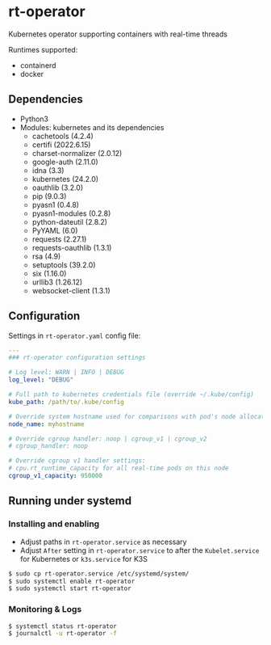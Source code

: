 # rt-operator

Kubernetes operator supporting containers with real-time threads

Runtimes supported:
- containerd
- docker

## Dependencies
- Python3
- Modules: kubernetes and its dependencies
    - cachetools (4.2.4)
    - certifi (2022.6.15)
    - charset-normalizer (2.0.12)
    - google-auth (2.11.0)
    - idna (3.3)
    - kubernetes (24.2.0)
    - oauthlib (3.2.0)
    - pip (9.0.3)
    - pyasn1 (0.4.8)
    - pyasn1-modules (0.2.8)
    - python-dateutil (2.8.2)
    - PyYAML (6.0)
    - requests (2.27.1)
    - requests-oauthlib (1.3.1)
    - rsa (4.9)
    - setuptools (39.2.0)
    - six (1.16.0)
    - urllib3 (1.26.12)
    - websocket-client (1.3.1)

## Configuration
Settings in `rt-operator.yaml` config file:
```yaml
---
### rt-operator configuration settings

# Log level: WARN | INFO | DEBUG 
log_level: "DEBUG"

# Full path to kubernetes credentials file (override ~/.kube/config)
kube_path: /path/to/.kube/config

# Override system hostname used for comparisons with pod's node allocation
node_name: myhostname

# Override cgroup handler: noop | cgroup_v1 | cgroup_v2
# cgroup_handler: noop

# Override cgroup v1 handler settings:
# cpu.rt_runtime_capacity for all real-time pods on this node
cgroup_v1_capacity: 950000
```

## Running under systemd
### Installing and enabling
- Adjust paths in `rt-operator.service` as necessary
- Adjust `After` setting in `rt-operator.service` to after the `Kubelet.service` for Kubernetes or `k3s.service` for K3S

```bash
$ sudo cp rt-operator.service /etc/systemd/system/
$ sudo systemctl enable rt-operator
$ sudo systemctl start rt-operator
```

### Monitoring & Logs
```bash
$ systemctl status rt-operator
$ journalctl -u rt-operator -f
```
